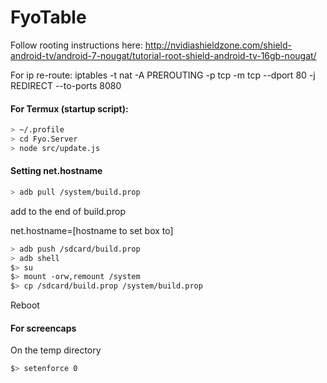 # FyoTable

Follow rooting instructions here: http://nvidiashieldzone.com/shield-android-tv/android-7-nougat/tutorial-root-shield-android-tv-16gb-nougat/

For ip re-route: iptables -t nat -A PREROUTING -p tcp -m tcp --dport 80 -j REDIRECT --to-ports 8080

#### For Termux (startup script):
```bash
> ~/.profile
> cd Fyo.Server
> node src/update.js
```

#### Setting net.hostname

```bash
> adb pull /system/build.prop
```

add to the end of build.prop

net.hostname=[hostname to set box to]

```bash
> adb push /sdcard/build.prop
> adb shell
$> su
$> mount -orw,remount /system
$> cp /sdcard/build.prop /system/build.prop
```

Reboot


#### For screencaps
On the temp directory

```bash
$> setenforce 0
```

